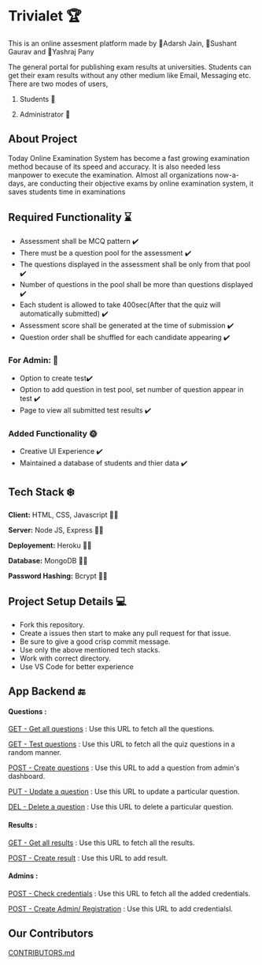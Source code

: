 
# Trivialet 🏆

This is an online assesment platform made by 🙈Adarsh Jain, 🙉Sushant Gaurav and 🙊Yashraj Pany

The general portal for publishing exam results at universities. Students can get their exam results without any other medium like Email, Messaging etc. There are two modes of users,

1. Students 👶

2. Administrator 🧔

## About Project
Today Online Examination System has become a fast growing examination method because of its speed and accuracy. It is also needed less manpower to execute the examination. Almost all organizations now-a-days, are conducting their objective exams by online examination system, it saves students time in examinations



## Required Functionality ⌛

 - Assessment shall be MCQ pattern ✔️
 - There must be a question pool for the assessment ✔️
 - The questions displayed in the assessment shall be only from that pool ✔️
 - Number of questions in the pool shall be more than questions displayed ✔️
 - Each student is allowed to take 400sec(After that the quiz will automatically submitted) ✔️
 - Assessment score shall be generated at the time of submission ✔️
 - Question order shall be shuffled for each candidate appearing ✔️

### For Admin: 🧨
- Option to create test✔️
- Option to add question in test pool, set number of question appear in test ✔️
- Page to view all submitted test results ✔️

### Added Functionality 🌞
- Creative UI Experience ✔️
- Maintained a database of students and thier data ✔️

## Tech Stack ❄️

**Client:** HTML, CSS, Javascript 🧑‍💻

**Server:** Node JS, Express 🧑‍💻

**Deployement:** Heroku 🧑‍💻

**Database:** MongoDB 🧑‍💻

**Password Hashing:** Bcrypt 🧑‍💻

## Project Setup Details 💻
- Fork this repository.
- Create a issues then start to make any pull request for that issue.
- Be sure to give a good crisp commit message.
- Use only the above mentioned tech stacks.
- Work with correct directory.
- Use VS Code for better experience


## App Backend 🔚
#### Questions :
[GET - Get all questions](https://trivialet.herokuapp.com/api/questions) : Use this URL to fetch all the questions.

[GET - Test questions](https://trivialet.herokuapp.com/api/test) : Use this URL to fetch all the quiz questions in a random manner.

[POST - Create questions](https://trivialet.herokuapp.com/api/questions) : Use this URL to add a question from admin's dashboard.

[PUT - Update a question](https://trivialet.herokuapp.com/api/question/1) : Use this URL to update a particular question.

[DEL - Delete a question](https://trivialet.herokuapp.com/api/question/1) : Use this URL to delete a particular question.

#### Results : 
[GET - Get all results](https://trivialet.herokuapp.com/api/results) : Use this URL to fetch all the results.

[POST - Create result](https://trivialet.herokuapp.com/api/results) : Use this URL to add result.

#### Admins : 
[POST - Check credentials](https://trivialet.herokuapp.com/api/login) : Use this URL to fetch all the added credentials.

[POST - Create Admin/ Registration](https://trivialet.herokuapp.com/api/admin) : Use this URL to add credentialsl.


## Our Contributors

[CONTRIBUTORS.md](https://github.com/imsushant12/Trivialet/blob/master/CONTRIBUTORS.md)


  
